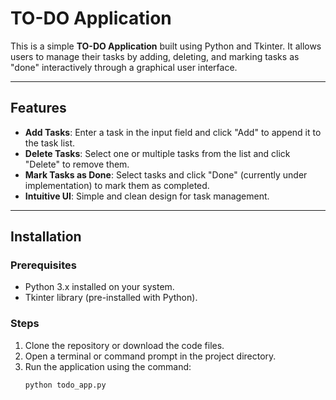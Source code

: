 # TO-DO Application

This is a simple **TO-DO Application** built using Python and Tkinter. It allows users to manage their tasks by adding, deleting, and marking tasks as "done" interactively through a graphical user interface.

---

## Features

- **Add Tasks**: Enter a task in the input field and click "Add" to append it to the task list.
- **Delete Tasks**: Select one or multiple tasks from the list and click "Delete" to remove them.
- **Mark Tasks as Done**: Select tasks and click "Done" (currently under implementation) to mark them as completed.
- **Intuitive UI**: Simple and clean design for task management.

---

## Installation

### Prerequisites
- Python 3.x installed on your system.
- Tkinter library (pre-installed with Python).

### Steps
1. Clone the repository or download the code files.
2. Open a terminal or command prompt in the project directory.
3. Run the application using the command:
   ```bash
   python todo_app.py
